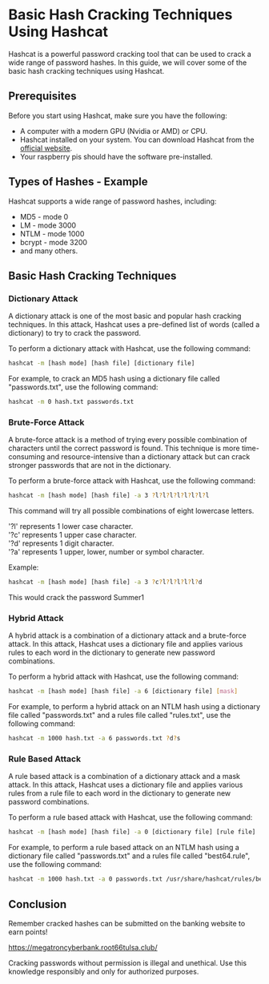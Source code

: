 # Basic Hash Cracking Techniques Using Hashcat

Hashcat is a powerful password cracking tool that can be used to crack a wide range of password hashes. In this guide, we will cover some of the basic hash cracking techniques using Hashcat.

## Prerequisites

Before you start using Hashcat, make sure you have the following:

- A computer with a modern GPU (Nvidia or AMD) or CPU.
- Hashcat installed on your system. You can download Hashcat from the [official website](https://hashcat.net/hashcat/).
- Your raspberry pis should have the software pre-installed.

## Types of Hashes - Example

Hashcat supports a wide range of password hashes, including:

- MD5 - mode 0
- LM - mode 3000
- NTLM - mode 1000
- bcrypt - mode 3200
- and many others.

## Basic Hash Cracking Techniques

### Dictionary Attack

A dictionary attack is one of the most basic and popular hash cracking techniques. In this attack, Hashcat uses a pre-defined list of words (called a dictionary) to try to crack the password.  

To perform a dictionary attack with Hashcat, use the following command:  

```bash
hashcat -m [hash mode] [hash file] [dictionary file]
```

For example, to crack an MD5 hash using a dictionary file called "passwords.txt", use the following command:  

```bash
hashcat -m 0 hash.txt passwords.txt
```

### Brute-Force Attack

A brute-force attack is a method of trying every possible combination of characters until the correct password is found. This technique is more time-consuming and resource-intensive than a dictionary attack but can crack stronger passwords that are not in the dictionary.  

To perform a brute-force attack with Hashcat, use the following command:  

```bash
hashcat -m [hash mode] [hash file] -a 3 ?l?l?l?l?l?l?l?l
```

This command will try all possible combinations of eight lowercase letters.  

'?l' represents 1 lower case character.  
'?c' represents 1 upper case character.  
'?d' represents 1 digit character.  
'?a' represents 1 upper, lower, number or symbol character.  

Example:

```bash
hashcat -m [hash mode] [hash file] -a 3 ?c?l?l?l?l?l?d
```

This would crack the password Summer1  

### Hybrid Attack

A hybrid attack is a combination of a dictionary attack and a brute-force attack. In this attack, Hashcat uses a dictionary file and applies various rules to each word in the dictionary to generate new password combinations.  

To perform a hybrid attack with Hashcat, use the following command:  

```bash
hashcat -m [hash mode] [hash file] -a 6 [dictionary file] [mask]
```

For example, to perform a hybrid attack on an NTLM hash using a dictionary file called "passwords.txt" and a rules file called "rules.txt", use the following command:  

```bash
hashcat -m 1000 hash.txt -a 6 passwords.txt ?d?s
```

### Rule Based Attack

A rule based attack is a combination of a dictionary attack and a mask attack. In this attack, Hashcat uses a dictionary file and applies various rules from a rule file to each word in the dictionary to generate new password combinations.  

To perform a rule based attack with Hashcat, use the following command:  

```bash
hashcat -m [hash mode] [hash file] -a 0 [dictionary file] [rule file]
```

For example, to perform a rule based attack on an NTLM hash using a dictionary file called "passwords.txt" and a rules file called "best64.rule", use the following command:  

```bash
hashcat -m 1000 hash.txt -a 0 passwords.txt /usr/share/hashcat/rules/best64.rule
```

## Conclusion

Remember cracked hashes can be submitted on the banking website to earn points!

https://megatroncyberbank.root66tulsa.club/

Cracking passwords without permission is illegal and unethical. Use this knowledge responsibly and only for authorized purposes.  
